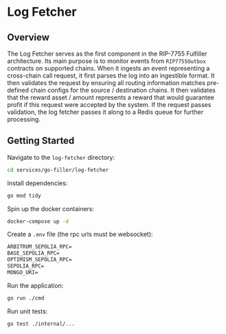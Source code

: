 # Log Fetcher

## Overview

The Log Fetcher serves as the first component in the RIP-7755 Fulfiller architecture. Its main purpose is to monitor events from `RIP7755Outbox` contracts on supported chains. When it ingests an event representing a cross-chain call request, it first parses the log into an ingestible format. It then validates the request by ensuring all routing information matches pre-defined chain configs for the source / destination chains. It then validates that the reward asset / amount represents a reward that would guarantee profit if this request were accepted by the system. If the request passes validation, the log fetcher passes it along to a Redis queue for further processing.

## Getting Started

Navigate to the `log-fetcher` directory:

```bash
cd services/go-filler/log-fetcher
```

Install dependencies:

```bash
go mod tidy
```

Spin up the docker containers:

```bash
docker-compose up -d
```

Create a `.env` file (the rpc urls must be websocket):

```txt
ARBITRUM_SEPOLIA_RPC=
BASE_SEPOLIA_RPC=
OPTIMISM_SEPOLIA_RPC=
SEPOLIA_RPC=
MONGO_URI=
```

Run the application:

```bash
go run ./cmd
```

Run unit tests:

```bash
go test ./internal/...
```
